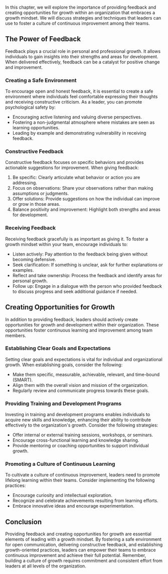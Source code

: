 
In this chapter, we will explore the importance of providing feedback and creating opportunities for growth within an organization that embraces a growth mindset. We will discuss strategies and techniques that leaders can use to foster a culture of continuous improvement among their teams.

## The Power of Feedback

Feedback plays a crucial role in personal and professional growth. It allows individuals to gain insights into their strengths and areas for development. When delivered effectively, feedback can be a catalyst for positive change and improvement.

### Creating a Safe Environment

To encourage open and honest feedback, it is essential to create a safe environment where individuals feel comfortable expressing their thoughts and receiving constructive criticism. As a leader, you can promote psychological safety by:

- Encouraging active listening and valuing diverse perspectives.
- Fostering a non-judgmental atmosphere where mistakes are seen as learning opportunities.
- Leading by example and demonstrating vulnerability in receiving feedback.

### Constructive Feedback

Constructive feedback focuses on specific behaviors and provides actionable suggestions for improvement. When giving feedback:

1. Be specific: Clearly articulate what behavior or action you are addressing.
2. Focus on observations: Share your observations rather than making assumptions or judgments.
3. Offer solutions: Provide suggestions on how the individual can improve or grow in those areas.
4. Balance positivity and improvement: Highlight both strengths and areas for development.

### Receiving Feedback

Receiving feedback gracefully is as important as giving it. To foster a growth mindset within your team, encourage individuals to:

- Listen actively: Pay attention to the feedback being given without becoming defensive.
- Seek clarification: If something is unclear, ask for further explanations or examples.
- Reflect and take ownership: Process the feedback and identify areas for personal growth.
- Follow up: Engage in a dialogue with the person who provided feedback to discuss progress and seek additional guidance if needed.

## Creating Opportunities for Growth

In addition to providing feedback, leaders should actively create opportunities for growth and development within their organization. These opportunities foster continuous learning and improvement among team members.

### Establishing Clear Goals and Expectations

Setting clear goals and expectations is vital for individual and organizational growth. When establishing goals, consider the following:

- Make them specific, measurable, achievable, relevant, and time-bound (SMART).
- Align them with the overall vision and mission of the organization.
- Regularly review and communicate progress towards these goals.

### Providing Training and Development Programs

Investing in training and development programs enables individuals to acquire new skills and knowledge, enhancing their ability to contribute effectively to the organization's growth. Consider the following strategies:

- Offer internal or external training sessions, workshops, or seminars.
- Encourage cross-functional learning and knowledge sharing.
- Provide mentoring or coaching opportunities to support individual growth.

### Promoting a Culture of Continuous Learning

To cultivate a culture of continuous improvement, leaders need to promote lifelong learning within their teams. Consider implementing the following practices:

- Encourage curiosity and intellectual exploration.
- Recognize and celebrate achievements resulting from learning efforts.
- Embrace innovative ideas and encourage experimentation.

## Conclusion

Providing feedback and creating opportunities for growth are essential elements of leading with a growth mindset. By fostering a safe environment for open communication, delivering constructive feedback, and establishing growth-oriented practices, leaders can empower their teams to embrace continuous improvement and achieve their full potential. Remember, building a culture of growth requires commitment and consistent effort from leaders at all levels of the organization.
